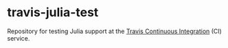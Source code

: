 # travis-julia-test #

Repository for testing Julia support at
the [Travis Continuous Integration][travis] (CI) service.

[travis]: https://travis-ci.org/
